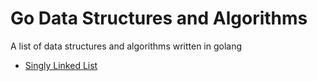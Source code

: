 # Go Data Structures and Algorithms

A list of data structures and algorithms written in golang

- [Singly Linked List](src/linked_lists/singly_linked_list.go)